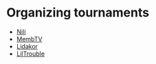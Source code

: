 # Organizing tournaments

- [Nili](https://www.twitch.tv/nili_aoe)
- [MembTV](https://www.twitch.tv/membtv)
- [Lidakor](https://www.twitch.tv/lidakor)
- [LilTrouble](https://www.twitch.tv/Liltrouble__)
